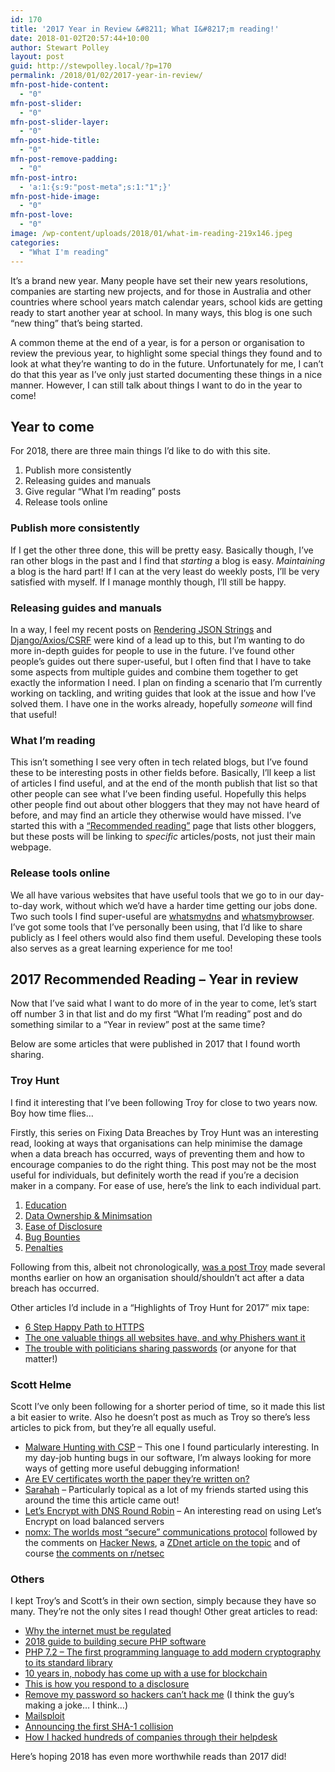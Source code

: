 ```yaml
---
id: 170
title: '2017 Year in Review &#8211; What I&#8217;m reading!'
date: 2018-01-02T20:57:44+10:00
author: Stewart Polley
layout: post
guid: http://stewpolley.local/?p=170
permalink: /2018/01/02/2017-year-in-review/
mfn-post-hide-content:
  - "0"
mfn-post-slider:
  - "0"
mfn-post-slider-layer:
  - "0"
mfn-post-hide-title:
  - "0"
mfn-post-remove-padding:
  - "0"
mfn-post-intro:
  - 'a:1:{s:9:"post-meta";s:1:"1";}'
mfn-post-hide-image:
  - "0"
mfn-post-love:
  - "0"
image: /wp-content/uploads/2018/01/what-im-reading-219x146.jpeg
categories:
  - "What I'm reading"
---
```

It&#8217;s a brand new year. Many people have set their new years resolutions, companies are starting new projects, and for those in Australia and other countries where school years match calendar years, school kids are getting ready to start another year at school. In many ways, this blog is one such &#8220;new thing&#8221; that&#8217;s being started.

A common theme at the end of a year, is for a person or organisation to review the previous year, to highlight some special things they found and to look at what they&#8217;re wanting to do in the future. Unfortunately for me, I can&#8217;t do that this year as I&#8217;ve only just started documenting these things in a nice manner. However, I can still talk about things I want to do in the year to come!

## Year to come

For 2018, there are three main things I&#8217;d like to do with this site.

  1. Publish more consistently
  2. Releasing guides and manuals
  3. Give regular &#8220;What I&#8217;m reading&#8221; posts
  4. Release tools online

### Publish more consistently

If I get the other three done, this will be pretty easy. Basically though, I&#8217;ve ran other blogs in the past and I find that _starting_ a blog is easy. _Maintaining_ a blog is the hard part! If I can at the very least do weekly posts, I&#8217;ll be very satisfied with myself. If I manage monthly though, I&#8217;ll still be happy.

### Releasing guides and manuals

In a way, I feel my recent posts on [Rendering JSON Strings](http://stewpolley.local/2017/12/16/rendering-a-json-string-inside-a-script-with-django/) and [Django/Axios/CSRF](http://stewpolley.local/2017/11/21/django-axios-and-csrf/) were kind of a lead up to this, but I&#8217;m wanting to do more in-depth guides for people to use in the future. I&#8217;ve found other people&#8217;s guides out there super-useful, but I often find that I have to take some aspects from multiple guides and combine them together to get exactly the information I need. I plan on finding a scenario that I&#8217;m currently working on tackling, and writing guides that look at the issue and how I&#8217;ve solved them. I have one in the works already, hopefully _someone_ will find that useful!

### What I&#8217;m reading

This isn&#8217;t something I see very often in tech related blogs, but I&#8217;ve found these to be interesting posts in other fields before. Basically, I&#8217;ll keep a list of articles I find useful, and at the end of the month publish that list so that other people can see what I&#8217;ve been finding useful. Hopefully this helps other people find out about other bloggers that they may not have heard of before, and may find an article they otherwise would have missed. I&#8217;ve started this with a [&#8220;Recommended reading&#8221;](http://stewpolley.local/recommended-reading/) page that lists other bloggers, but these posts will be linking to _specific_ articles/posts, not just their main webpage.

### Release tools online

We all have various websites that have useful tools that we go to in our day-to-day work, without which we&#8217;d have a harder time getting our jobs done. Two such tools I find super-useful are [whatsmydns](https://www.whatsmydns.net/) and [whatsmybrowser](https://www.whatsmybrowser.org/). I&#8217;ve got some tools that I&#8217;ve personally been using, that I&#8217;d like to share publicly as I feel others would also find them useful. Developing these tools also serves as a great learning experience for me too!

## 2017 Recommended Reading &#8211; Year in review

Now that I&#8217;ve said what I want to do more of in the year to come, let&#8217;s start off number 3 in that list and do my first &#8220;What I&#8217;m reading&#8221; post and do something similar to a &#8220;Year in review&#8221; post at the same time?

Below are some articles that were published in 2017 that I found worth sharing.

### Troy Hunt

I find it interesting that I&#8217;ve been following Troy for close to two years now. Boy how time flies&#8230;

Firstly, this series on Fixing Data Breaches by Troy Hunt was an interesting read, looking at ways that organisations can help minimise the damage when a data breach has occurred, ways of preventing them and how to encourage companies to do the right thing. This post may not be the most useful for individuals, but definitely worth the read if you&#8217;re a decision maker in a company. For ease of use, here&#8217;s the link to each individual part.

  1. [Education](https://www.troyhunt.com/fixing-data-breaches-part-1-education/)
  2. [Data Ownership & Minimsation](https://www.troyhunt.com/fixing-data-breaches-part-2-data-ownership-minimisation/)
  3. [Ease of Disclosure](https://www.troyhunt.com/fixing-data-breaches-part-3-the-ease-of-disclosure/)
  4. [Bug Bounties](https://www.troyhunt.com/fixing-data-breaches-part-4-bug-bounties/)
  5. [Penalties](https://www.troyhunt.com/fixing-data-breaches-part-5-penalties/)

Following from this, albeit not chronologically, [was a post Troy](https://www.troyhunt.com/data-breach-disclosure-101-how-to-succeed-after-youve-failed/) made several months earlier on how an organisation should/shouldn&#8217;t act after a data breach has occurred.

Other articles I&#8217;d include in a &#8220;Highlights of Troy Hunt for 2017&#8221; mix tape:

  * [6 Step Happy Path to HTTPS](https://www.troyhunt.com/the-6-step-happy-path-to-https/)
  * [The one valuable things all websites have, and why Phishers want it](https://www.troyhunt.com/the-one-valuable-thing-all-websites-have-reputation-and-why-its-attractive-to-phishers/)
  * [The trouble with politicians sharing passwords](https://www.troyhunt.com/the-trouble-with-politicians-sharing-passwords/) (or anyone for that matter!)

### Scott Helme

Scott I&#8217;ve only been following for a shorter period of time, so it made this list a bit easier to write. Also he doesn&#8217;t post as much as Troy so there&#8217;s less articles to pick from, but they&#8217;re all equally useful.

  * [Malware Hunting with CSP](https://scotthelme.co.uk/malware-hunting-with-csp/) &#8211; This one I found particularly interesting. In my day-job hunting bugs in our software, I&#8217;m always looking for more ways of getting more useful debugging information!
  * [Are EV certificates worth the paper they&#8217;re written on?](https://scotthelme.co.uk/are-ev-certificates-worth-the-paper-theyre-written-on/)
  * [Sarahah](https://scotthelme.co.uk/sarahah/) &#8211; Particularly topical as a lot of my friends started using this around the time this article came out!
  * [Let&#8217;s Encrypt with DNS Round Robin](https://scotthelme.co.uk/lets-encrypt-with-dns-round-robin/) &#8211; An interesting read on using Let&#8217;s Encrypt on load balanced servers
  * [nomx: The worlds most &#8220;secure&#8221; communications protocol](https://scotthelme.co.uk/nomx-the-worlds-most-secure-communications-protocol/) followed by the comments on [Hacker News](https://news.ycombinator.com/item?id=14209874), a [ZDnet article on the topic](http://www.zdnet.com/article/why-you-should-not-trust-nomx-secure-email-service/) and of course [the comments on r/netsec](https://www.reddit.com/r/netsec/comments/67q06b/nomx_the_worlds_most_secure_communications/)

### Others

I kept Troy&#8217;s and Scott&#8217;s in their own section, simply because they have so many. They&#8217;re not the only sites I read though! Other great articles to read:

  * [Why the internet must be regulated](https://hackernoon.com/why-the-internet-must-be-regulated-9d65031e7491)
  * [2018 guide to building secure PHP software](https://paragonie.com/blog/2017/12/2018-guide-building-secure-php-software)
  * [PHP 7.2 &#8211; The first programming language to add modern cryptography to its standard library](https://dev.to/paragonie/php-72-the-first-programming-language-to-add-modern-cryptography-to-its-standard-library)
  * [10 years in, nobody has come up with a use for blockchain](https://hackernoon.com/ten-years-in-nobody-has-come-up-with-a-use-case-for-blockchain-ee98c180100)
  * [This is how you respond to a disclosure](https://www.michalspacek.com/this-is-how-you-respond-to-a-disclosure)
  * [Remove my password so hackers can&#8217;t hack me](https://github.com/danielmiessler/SecLists/pull/155) (I think the guy&#8217;s making a joke&#8230; I think&#8230;)
  * [Mailsploit](https://www.mailsploit.com/index)
  * [Announcing the first SHA-1 collision](https://security.googleblog.com/2017/02/announcing-first-sha1-collision.html)
  * [How I hacked hundreds of companies through their helpdesk](https://medium.freecodecamp.org/how-i-hacked-hundreds-of-companies-through-their-helpdesk-b7680ddc2d4c)

Here&#8217;s hoping 2018 has even more worthwhile reads than 2017 did!